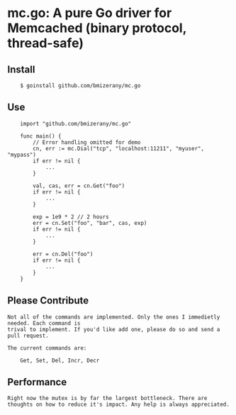 # mc.go: A pure Go driver for Memcached (binary protocol, thread-safe)

## Install

		$ goinstall github.com/bmizerany/mc.go

## Use

		import "github.com/bmizerany/mc.go"

		func main() {
			// Error handling omitted for demo
			cn, err := mc.Dial("tcp", "localhost:11211", "myuser", "mypass")
			if err != nil {
				...
			}

			val, cas, err = cn.Get("foo")
			if err != nil {
				...
			}

			exp = 1e9 * 2 // 2 hours
			err = cn.Set("foo", "bar", cas, exp)
			if err != nil {
				...
			}

			err = cn.Del("foo")
			if err != nil {
				...
			}
		}

## Please Contribute

	Not all of the commands are implemented. Only the ones I immedietly needed. Each command is
	trival to implement. If you'd like add one, please do so and send a pull request.

	The current commands are:

		Get, Set, Del, Incr, Decr

## Performance

	Right now the mutex is by far the largest bottleneck. There are thoughts on how to reduce it's impact. Any help is always appreciated.
